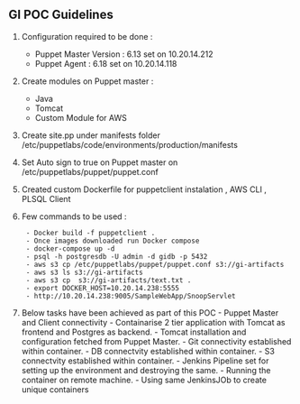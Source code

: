 ## GI POC Guidelines 

1. Configuration required to be done :
    - Puppet Master Version : 6.13  set on 10.20.14.212
    - Puppet Agent : 6.18  set on 10.20.14.118
2. Create modules on Puppet master :
    - Java 
    - Tomcat 
    - Custom Module for AWS 

3. Create site.pp under manifests folder /etc/puppetlabs/code/environments/production/manifests
4. Set Auto sign to true on Puppet master on /etc/puppetlabs/puppet/puppet.conf
5. Created custom Dockerfile for puppetclient instalation , AWS CLI , PLSQL Client
6. Few commands to be used :

        - Docker build -f puppetclient .
        - Once images downloaded run Docker compose
        - docker-compose up -d 
        - psql -h postgresdb -U admin -d gidb -p 5432
        - aws s3 cp /etc/puppetlabs/puppet/puppet.conf s3://gi-artifacts
        - aws s3 ls s3://gi-artifacts
        - aws s3 cp  s3://gi-artifacts/text.txt .
        - export DOCKER_HOST=10.20.14.238:5555
        - http://10.20.14.238:9005/SampleWebApp/SnoopServlet

7. Below tasks have been achieved as part of this POC 
        - Puppet Master and Client connectivity 
        - Containarise 2 tier application with Tomcat as frontend and Postgres as backend.
        - Tomcat installation and configuration fetched from Puppet Master.
        - Git connectivity established within container.
        - DB connectvity established within container.
        - S3 connectvity established within container.
        - Jenkins Pipeline set for setting up the environment and destroying the same.
        - Running the container on remote machine.
        - Using same JenkinsJOb to create unique containers





